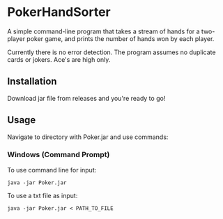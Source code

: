 # PokerHandSorter
A simple command-line program that takes a stream of hands for a two-player poker game, and prints the number of hands won by each player.

Currently there is no error detection.
The program assumes no duplicate cards or jokers.
Ace's are high only.

## Installation
Download jar file from releases and you're ready to go!

## Usage
Navigate to directory with Poker.jar and use commands:
### Windows (Command Prompt)
To use command line for input:
```
java -jar Poker.jar
```

To use a txt file as input:
```
java -jar Poker.jar < PATH_TO_FILE
```

